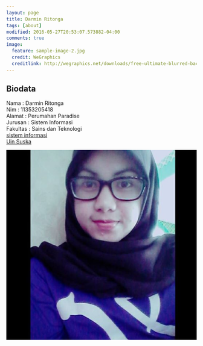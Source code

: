 ```yaml
---
layout: page
title: Darmin Ritonga
tags: [about]
modified: 2016-05-27T20:53:07.573882-04:00
comments: true
image:
  feature: sample-image-2.jpg
  credit: WeGraphics
  creditlink: http://wegraphics.net/downloads/free-ultimate-blurred-background-pack/
---
```

## Biodata
Nama : Darmin Ritonga<br>
Nim : 11353205418<br>
Alamat : Perumahan Paradise<br>
Jurusan : Sistem Informasi<br>
Fakultas : Sains dan Teknologi<br>
[sistem informasi](sif.uin-suska.ac.id)<br>
[Uin Suska](uin-suska.ac.id)<br>


<img src="/assets/12494778_898424690283086_8481873357670213356_n.jpg">
